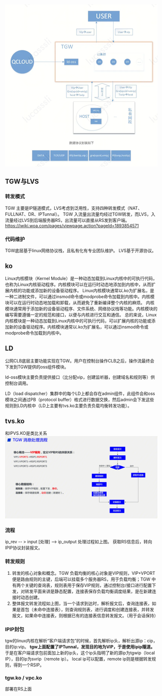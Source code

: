 ![alt text](image-13.png)

## TGW与LVS
### 转发模式
TGW 主要是IP隧道模式，LVS考虑到泛用性，支持四种转发模式（NAT、FULLNAT、DR、IPTunnal）。
TGW 入流量出流量均经过TGW转发，而LVS，入流量经过LVS到后端服务器RS，出流量可以直接从RS发到客户端。
https://iwiki.woa.com/pages/viewpage.action?pageId=1893854571
### 代码维护
TGW底层基于linux网络协议栈，且私有化有专业团队维护。
LVS基于开源协议。

## ko
Linux内核模块（Kernel Module）是一种动态加载到Linux内核中的可执行代码，也称为Linux内核驱动程序。内核模块可以在运行时动态地添加到内核中，从而扩展内核的功能或添加新的设备驱动程序。
Linux内核模块通常以.ko为扩展名，是一种二进制文件，可以通过insmod命令或modprobe命令加载到内核中。内核模块可以在运行时动态地加载和卸载，从而避免了重新编译整个内核的麻烦。
内核模块通常用于添加新的设备驱动程序、文件系统、网络协议栈等功能。内核模块的编写需要遵循一定的规范和接口，以便与内核进行交互和通信。
总的来说，Linux内核模块是一种动态加载到Linux内核中的可执行代码，可以扩展内核的功能或添加新的设备驱动程序。内核模块通常以.ko为扩展名，可以通过insmod命令或modprobe命令加载到内核中。

## LD
公网CLB底层主要功能实现在TGW。用户在控制台操作CLB之后，操作流最终会下发到TGW提供的oss组件模块。

ld-oss模块主要负责提供接口（比分配vip，创建监听器，创建域名和规则等）供控制台调用。

LD（load dispatcher）集群中的每个LD上都会存在admin组件，此组件会和oss模块之间通过PB（protocol buffer）格式进行数据交换，然后admin会下发这些规则到LD内核中（LD上主要有tvs.ko主要负责负载均衡转发功能）。

## tvs.ko 
和IPVS.KO是类比关系
![alt text](image-14.png)
### 流程
ip_rev -- > input [处理] --> ip_output
处理过程如上图。
获取RS信息后，转向IPIP协议封装报文。


### 转发规则
1. 转发的核心对象和概念。TGW 负载均衡的核心对象是VIP规则，VIP+VPORT便是路由规则的主键，后端可以挂载多个服务器RS，用于负载均衡；TGW 中有两个关键的查询表，规则表用于保存VIP规则，通过控制台/接口进行配置下发，对转发平面来讲是静态配置，连接表保存负载均衡调度结果，是在新建连接时动态创建。
2. 整体报文转发流程如上图，当一个请求到达时，解析报文后，查询连接表，如果是首包（未命中连接表），则查询规则表，进行调度和创建连接表，并转发报文，如果命中连接表，则根据已有的连接表信息转发报文。（用于会话保持）

### IPIP封包
tgw的linux内核在解析“客户端请求包”的时候，首先解析ip头，解析出源ip：cip，目的ip:vip。
**tgw上面配置了IPTunnal，发现目的地为VIP，于是使用ipip隧道。**
于是在客户端请求包前面加上新的ip头，这个ip头指明了新的源ip为tgwip（local IP），目的ip为svrip（remote ip）。
local ip可以配置，remote ip则是根据转发规则，得到一个RSIP。


### tgw.ko / vpc.ko
部署在RS上面





